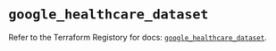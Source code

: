 # `google_healthcare_dataset`

Refer to the Terraform Registory for docs: [`google_healthcare_dataset`](https://registry.terraform.io/providers/hashicorp/google-beta/4.79.0/docs/resources/google_healthcare_dataset).
